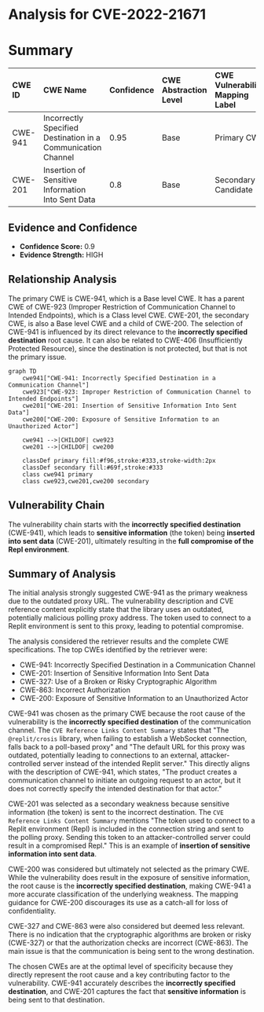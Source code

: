 # Analysis for CVE-2022-21671

# Summary
| CWE ID  | CWE Name                                                    | Confidence | CWE Abstraction Level | CWE Vulnerability Mapping Label | CWE-Vulnerability Mapping Notes |
| :-------- | :---------------------------------------------------------- | :--------- | :---------------------- | :------------------------------ | :------------------------------ |
| CWE-941 | Incorrectly Specified Destination in a Communication Channel | 0.95       | Base                    | Primary CWE                     | Allowed                       |
| CWE-201 | Insertion of Sensitive Information Into Sent Data           | 0.8        | Base                    | Secondary Candidate             | Allowed                       |

## Evidence and Confidence

*   **Confidence Score:** 0.9
*   **Evidence Strength:** HIGH

## Relationship Analysis
The primary CWE is CWE-941, which is a Base level CWE. It has a parent CWE of CWE-923 (Improper Restriction of Communication Channel to Intended Endpoints), which is a Class level CWE. CWE-201, the secondary CWE, is also a Base level CWE and a child of CWE-200. The selection of CWE-941 is influenced by its direct relevance to the **incorrectly specified destination** root cause. It can also be related to CWE-406 (Insufficiently Protected Resource), since the destination is not protected, but that is not the primary issue.

```mermaid
graph TD
    cwe941["CWE-941: Incorrectly Specified Destination in a Communication Channel"]
    cwe923["CWE-923: Improper Restriction of Communication Channel to Intended Endpoints"]
    cwe201["CWE-201: Insertion of Sensitive Information Into Sent Data"]
    cwe200["CWE-200: Exposure of Sensitive Information to an Unauthorized Actor"]

    cwe941 -->|CHILDOF| cwe923
    cwe201 -->|CHILDOF| cwe200

    classDef primary fill:#f96,stroke:#333,stroke-width:2px
    classDef secondary fill:#69f,stroke:#333
    class cwe941 primary
    class cwe923,cwe201,cwe200 secondary
```

## Vulnerability Chain
The vulnerability chain starts with the **incorrectly specified destination** (CWE-941), which leads to **sensitive information** (the token) being **inserted into sent data** (CWE-201), ultimately resulting in the **full compromise of the Repl environment**.

## Summary of Analysis
The initial analysis strongly suggested CWE-941 as the primary weakness due to the outdated proxy URL. The vulnerability description and CVE reference content explicitly state that the library uses an outdated, potentially malicious polling proxy address. The token used to connect to a Replit environment is sent to this proxy, leading to potential compromise.

The analysis considered the retriever results and the complete CWE specifications. The top CWEs identified by the retriever were:
- CWE-941: Incorrectly Specified Destination in a Communication Channel
- CWE-201: Insertion of Sensitive Information Into Sent Data
- CWE-327: Use of a Broken or Risky Cryptographic Algorithm
- CWE-863: Incorrect Authorization
- CWE-200: Exposure of Sensitive Information to an Unauthorized Actor

CWE-941 was chosen as the primary CWE because the root cause of the vulnerability is the **incorrectly specified destination** of the communication channel. The `CVE Reference Links Content Summary` states that "The `@replit/crosis` library, when failing to establish a WebSocket connection, falls back to a poll-based proxy" and "The default URL for this proxy was outdated, potentially leading to connections to an external, attacker-controlled server instead of the intended Replit server." This directly aligns with the description of CWE-941, which states, "The product creates a communication channel to initiate an outgoing request to an actor, but it does not correctly specify the intended destination for that actor."

CWE-201 was selected as a secondary weakness because sensitive information (the token) is sent to the incorrect destination. The `CVE Reference Links Content Summary` mentions "The token used to connect to a Replit environment (Repl) is included in the connection string and sent to the polling proxy. Sending this token to an attacker-controlled server could result in a compromised Repl." This is an example of **insertion of sensitive information into sent data**.

CWE-200 was considered but ultimately not selected as the primary CWE. While the vulnerability does result in the exposure of sensitive information, the root cause is the **incorrectly specified destination**, making CWE-941 a more accurate classification of the underlying weakness. The mapping guidance for CWE-200 discourages its use as a catch-all for loss of confidentiality.

CWE-327 and CWE-863 were also considered but deemed less relevant. There is no indication that the cryptographic algorithms are broken or risky (CWE-327) or that the authorization checks are incorrect (CWE-863). The main issue is that the communication is being sent to the wrong destination.

The chosen CWEs are at the optimal level of specificity because they directly represent the root cause and a key contributing factor to the vulnerability. CWE-941 accurately describes the **incorrectly specified destination**, and CWE-201 captures the fact that **sensitive information** is being sent to that destination.